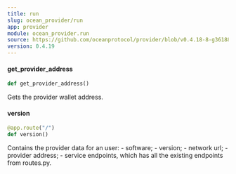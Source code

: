 ```yaml
---
title: run
slug: ocean_provider/run
app: provider
module: ocean_provider.run
source: https://github.com/oceanprotocol/provider/blob/v0.4.18-8-g361885d/ocean_provider/run.py
version: 0.4.19
---
```

#### get\_provider\_address

```python
def get_provider_address()
```

Gets the provider wallet address.

#### version

```python
@app.route("/")
def version()
```

Contains the provider data for an user:
    - software;
    - version;
    - network url;
    - provider address;
    - service endpoints, which has all
    the existing endpoints from routes.py.

